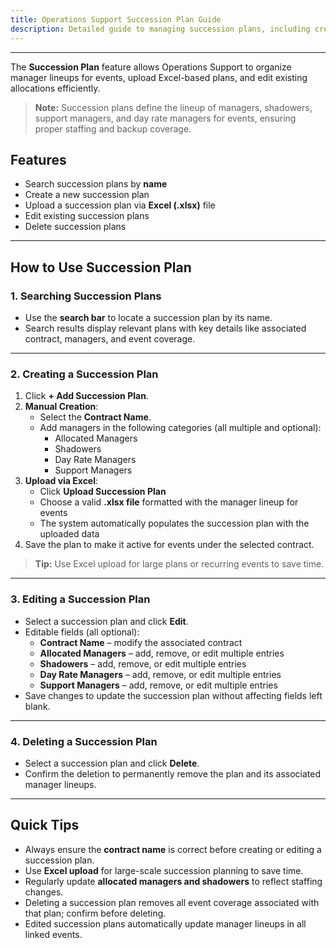 ```yaml
---
title: Operations Support Succession Plan Guide
description: Detailed guide to managing succession plans, including creation, editing, and deletion
---
```


---

The **Succession Plan** feature allows Operations Support to organize manager lineups for events, upload Excel-based plans, and edit existing allocations efficiently.

> **Note:** Succession plans define the lineup of managers, shadowers, support managers, and day rate managers for events, ensuring proper staffing and backup coverage.

## Features

- Search succession plans by **name**
- Create a new succession plan
- Upload a succession plan via **Excel (.xlsx)** file
- Edit existing succession plans
- Delete succession plans

---

## How to Use Succession Plan

### 1. Searching Succession Plans

- Use the **search bar** to locate a succession plan by its name.
- Search results display relevant plans with key details like associated contract, managers, and event coverage.

---

### 2. Creating a Succession Plan

1. Click **+ Add Succession Plan**.
2. **Manual Creation**:
   - Select the **Contract Name**.
   - Add managers in the following categories (all multiple and optional):
     - Allocated Managers
     - Shadowers
     - Day Rate Managers
     - Support Managers
3. **Upload via Excel**:
   - Click **Upload Succession Plan**
   - Choose a valid **.xlsx file** formatted with the manager lineup for events
   - The system automatically populates the succession plan with the uploaded data
4. Save the plan to make it active for events under the selected contract.

> **Tip:** Use Excel upload for large plans or recurring events to save time.

---

### 3. Editing a Succession Plan

- Select a succession plan and click **Edit**.
- Editable fields (all optional):
  - **Contract Name** – modify the associated contract
  - **Allocated Managers** – add, remove, or edit multiple entries
  - **Shadowers** – add, remove, or edit multiple entries
  - **Day Rate Managers** – add, remove, or edit multiple entries
  - **Support Managers** – add, remove, or edit multiple entries
- Save changes to update the succession plan without affecting fields left blank.

---

### 4. Deleting a Succession Plan

- Select a succession plan and click **Delete**.
- Confirm the deletion to permanently remove the plan and its associated manager lineups.

---

## Quick Tips

- Always ensure the **contract name** is correct before creating or editing a succession plan.
- Use **Excel upload** for large-scale succession planning to save time.
- Regularly update **allocated managers and shadowers** to reflect staffing changes.
- Deleting a succession plan removes all event coverage associated with that plan; confirm before deleting.
- Edited succession plans automatically update manager lineups in all linked events.
